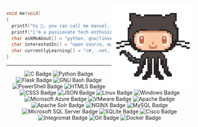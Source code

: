 <img align='right' src="https://raw.githubusercontent.com/iCharlesZ/FigureBed/master/img/octocat.gif" width="220">

```c
void me(void)
{
  printf("hi 👋, you can call me manuel. \n");
  printf("i'm a passionate tech enthusiast from germany. \n");
  char askMeAbout[] = "python, gnu/linux, networks";
  char interestedIn[] = "open source, automation, osint, virtualization"; 
  char currentlyLearning[] = "c#, .net, cloud-ops";
}
```

---

<p align=center>
  <img src="https://img.shields.io/badge/C-A8B9CC?logo=c&logoColor=fff&style=for-the-badge" alt="C Badge">
  <img src="https://img.shields.io/badge/Python-3776AB?logo=python&logoColor=fff&style=for-the-badge" alt="Python Badge">
  <img src="https://img.shields.io/badge/Flask-000?logo=flask&logoColor=fff&style=for-the-badge" alt="Flask Badge">
  <img src="https://img.shields.io/badge/GNU%20Bash-4EAA25?logo=gnubash&logoColor=fff&style=for-the-badge" alt="GNU Bash Badge">
  <img src="https://img.shields.io/badge/PowerShell-5391FE?logo=powershell&logoColor=fff&style=for-the-badge" alt="PowerShell Badge">
  <img src="https://img.shields.io/badge/HTML5-E34F26?logo=html5&logoColor=fff&style=for-the-badge" alt="HTML5 Badge">
  <img src="https://img.shields.io/badge/CSS3-1572B6?logo=css3&logoColor=fff&style=for-the-badge" alt="CSS3 Badge">
  <img src="https://img.shields.io/badge/JSON-000?logo=json&logoColor=fff&style=for-the-badge" alt="JSON Badge">
  <img src="https://img.shields.io/badge/Linux-FCC624?logo=linux&logoColor=000&style=for-the-badge" alt="Linux Badge">
  <img src="https://img.shields.io/badge/Windows_Server-0078D6?logo=windows&logoColor=fff&style=for-the-badge" alt="Windows Badge">
  <img src="https://img.shields.io/badge/Microsoft%20Azure-0078D4?logo=microsoftazure&logoColor=fff&style=for-the-badge" alt="Microsoft Azure Badge">
  <img src="https://img.shields.io/badge/VMware-607078?logo=vmware&logoColor=fff&style=for-the-badge" alt="VMware Badge">
  <img src="https://img.shields.io/badge/Apache-D22128?logo=apache&logoColor=fff&style=for-the-badge" alt="Apache Badge">
  <img src="https://img.shields.io/badge/Apache%20Solr-D9411E?logo=apachesolr&logoColor=fff&style=for-the-badge" alt="Apache Solr Badge">
  <img src="https://img.shields.io/badge/NGINX-009639?logo=nginx&logoColor=fff&style=for-the-badge" alt="NGINX Badge">
  <img src="https://img.shields.io/badge/MySQL-4479A1?logo=mysql&logoColor=fff&style=for-the-badge" alt="MySQL Badge">
  <img src="https://img.shields.io/badge/Microsoft%20SQL%20Server-CC2927?logo=microsoftsqlserver&logoColor=fff&style=for-the-badge" alt="Microsoft SQL Server Badge">
  <img src="https://img.shields.io/badge/SQLite-003B57?logo=sqlite&logoColor=fff&style=for-the-badge" alt="SQLite Badge">
  <img src="https://img.shields.io/badge/Cisco-1BA0D7?logo=cisco&logoColor=fff&style=for-the-badge" alt="Cisco Badge">
  <img src="https://img.shields.io/badge/Integromat-2F8CBB?logo=integromat&logoColor=fff&style=for-the-badge" alt="Integromat Badge">
  <img src="https://img.shields.io/badge/Git-F05032?logo=git&logoColor=fff&style=for-the-badge" alt="Git Badge">
  <img src="https://img.shields.io/badge/Docker-2496ED?logo=docker&logoColor=fff&style=for-the-badge" alt="Docker Badge">
</p>
